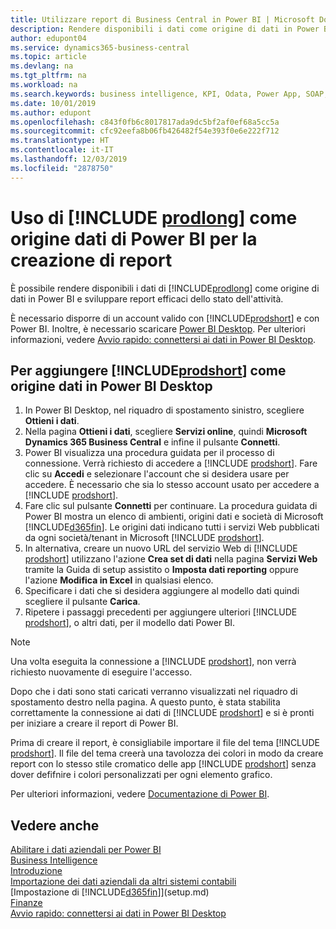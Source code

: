```yaml
---
title: Utilizzare report di Business Central in Power BI | Microsoft Docs
description: Rendere disponibili i dati come origine di dati in Power BI e sviluppare report efficaci dello stato dell'attività.
author: edupont04
ms.service: dynamics365-business-central
ms.topic: article
ms.devlang: na
ms.tgt_pltfrm: na
ms.workload: na
ms.search.keywords: business intelligence, KPI, Odata, Power App, SOAP, analysis
ms.date: 10/01/2019
ms.author: edupont
ms.openlocfilehash: c843f0fb6c8017817ada9dc5bf2af0ef68a5cc5a
ms.sourcegitcommit: cfc92eefa8b06fb426482f54e393f0e6e222f712
ms.translationtype: HT
ms.contentlocale: it-IT
ms.lasthandoff: 12/03/2019
ms.locfileid: "2878750"
---
```

# <a name="using-include-prodlongincludesprodlongmd-as-power-bi-data-source-for-building-reports"></a>Uso di [!INCLUDE [prodlong](includes/prodlong.md)] come origine dati di Power BI per la creazione di report

È possibile rendere disponibili i dati di [!INCLUDE[prodlong](includes/prodlong.md)] come origine di dati in Power BI e sviluppare report efficaci dello stato dell'attività.  

È necessario disporre di un account valido con [!INCLUDE[prodshort](includes/prodshort.md)] e con Power BI. Inoltre, è necessario scaricare [Power BI Desktop](https://powerbi.microsoft.com/desktop/). Per ulteriori informazioni, vedere [Avvio rapido: connettersi ai dati in Power BI Desktop](/power-bi/desktop-quickstart-connect-to-data).  

## <a name="to-add-includeprodshortincludesprodshortmd-as-a-data-source-in-power-bi-desktop"></a>Per aggiungere [!INCLUDE[prodshort](includes/prodshort.md)] come origine dati in Power BI Desktop

1. In Power BI Desktop, nel riquadro di spostamento sinistro, scegliere **Ottieni i dati**.
2. Nella pagina **Ottieni i dati**, scegliere **Servizi online**, quindi **Microsoft Dynamics 365 Business Central** e infine il pulsante **Connetti**.
3. Power BI visualizza una procedura guidata per il processo di connessione. Verrà richiesto di accedere a [!INCLUDE [prodshort](includes/prodshort.md)]. Fare clic su **Accedi** e selezionare l'account che si desidera usare per accedere. È necessario che sia lo stesso account usato per accedere a [!INCLUDE [prodshort](includes/prodshort.md)].
4. Fare clic sul pulsante **Connetti** per continuare. La procedura guidata di Power BI mostra un elenco di ambienti, origini dati e società di Microsoft [!INCLUDE[d365fin](includes/d365fin_md.md)]. Le origini dati indicano tutti i servizi Web pubblicati da ogni società/tenant in Microsoft [!INCLUDE [prodshort](includes/prodshort.md)].
5. In alternativa, creare un nuovo URL del servizio Web di [!INCLUDE [prodshort](includes/prodshort.md)] utilizzano l'azione **Crea set di dati** nella pagina **Servizi Web** tramite la Guida di setup assistito o **Imposta dati reporting** oppure l'azione **Modifica in Excel** in qualsiasi elenco.
6. Specificare i dati che si desidera aggiungere al modello dati quindi scegliere il pulsante **Carica**.
7. Ripetere i passaggi precedenti per aggiungere ulteriori [!INCLUDE [prodshort](includes/prodshort.md)], o altri dati, per il modello dati Power BI.

> [!NOTE]  
> Una volta eseguita la connessione a [!INCLUDE [prodshort](includes/prodshort.md)], non verrà richiesto nuovamente di eseguire l'accesso.

Dopo che i dati sono stati caricati verranno visualizzati nel riquadro di spostamento destro nella pagina. A questo punto, è stata stabilita correttamente la connessione ai dati di [!INCLUDE [prodshort](includes/prodshort.md)] e si è pronti per iniziare a creare il report di Power BI.  

Prima di creare il report, è consigliabile importare il file del tema [!INCLUDE [prodshort](includes/prodshort.md)].  Il file del tema creerà una tavolozza dei colori in modo da creare report con lo stesso stile cromatico delle app [!INCLUDE [prodshort](includes/prodshort.md)] senza dover defifnire i colori personalizzati per ogni elemento grafico.

Per ulteriori informazioni, vedere [Documentazione di Power BI](/power-bi/consumer/power-bi-consumer-landing/).

## <a name="see-also"></a>Vedere anche

[Abilitare i dati aziendali per Power BI](admin-powerbi.md)  
[Business Intelligence](bi.md)  
[Introduzione](product-get-started.md)  
[Importazione dei dati aziendali da altri sistemi contabili](across-import-data-configuration-packages.md)  
[Impostazione di [!INCLUDE[d365fin](includes/d365fin_md.md)]](setup.md)  
[Finanze](finance.md)  
[Avvio rapido: connettersi ai dati in Power BI Desktop](/power-bi/desktop-quickstart-connect-to-data)  
